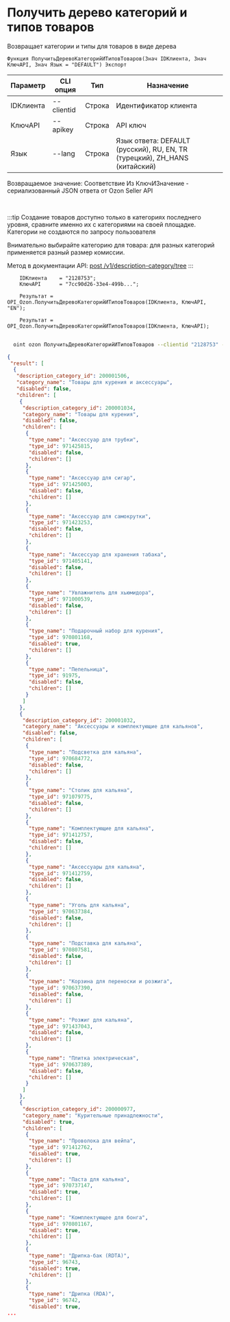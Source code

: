 ﻿---
sidebar_position: 1
---

# Получить дерево категорий и типов товаров
 Возвращает категории и типы для товаров в виде дерева



`Функция ПолучитьДеревоКатегорийИТиповТоваров(Знач IDКлиента, Знач КлючAPI, Знач Язык = "DEFAULT") Экспорт`

  | Параметр | CLI опция | Тип | Назначение |
  |-|-|-|-|
  | IDКлиента | --clientid | Строка | Идентификатор клиента |
  | КлючAPI | --apikey | Строка | API ключ |
  | Язык | --lang | Строка | Язык ответа: DEFAULT (русский), RU, EN, TR (турецкий), ZH_HANS (китайский) |

  
  Возвращаемое значение:   Соответствие Из КлючИЗначение - сериализованный JSON ответа от Ozon Seller API

<br/>

:::tip
Создание товаров доступно только в категориях последнего уровня, сравните именно их с категориями на своей площадке. Категории не создаются по запросу пользователя

 Внимательно выбирайте категорию для товара: для разных категорий применяется разный размер комиссии.

 Метод в документации API: [post /v1/description-category/tree](https://docs.ozon.ru/api/seller/#operation/DescriptionCategoryAPI_GetTree)
:::
<br/>


```bsl title="Пример кода"
    IDКлиента    = "2128753";
    КлючAPI      = "7cc90d26-33e4-499b...";

    Результат = OPI_Ozon.ПолучитьДеревоКатегорийИТиповТоваров(IDКлиента, КлючAPI, "EN");

    Результат = OPI_Ozon.ПолучитьДеревоКатегорийИТиповТоваров(IDКлиента, КлючAPI);
```



```sh title="Пример команды CLI"
    
  oint ozon ПолучитьДеревоКатегорийИТиповТоваров --clientid "2128753" --apikey "7cc90d26-33e4-499b..." --lang %lang%

```

```json title="Результат"
{
 "result": [
  {
   "description_category_id": 200001506,
   "category_name": "Товары для курения и аксессуары",
   "disabled": false,
   "children": [
    {
     "description_category_id": 200001034,
     "category_name": "Товары для курения",
     "disabled": false,
     "children": [
      {
       "type_name": "Аксессуар для трубки",
       "type_id": 971425815,
       "disabled": false,
       "children": []
      },
      {
       "type_name": "Аксессуар для сигар",
       "type_id": 971425003,
       "disabled": false,
       "children": []
      },
      {
       "type_name": "Аксессуар для самокрутки",
       "type_id": 971423253,
       "disabled": false,
       "children": []
      },
      {
       "type_name": "Аксессуар для хранения табака",
       "type_id": 971405141,
       "disabled": false,
       "children": []
      },
      {
       "type_name": "Увлажнитель для хьюмидора",
       "type_id": 971000539,
       "disabled": false,
       "children": []
      },
      {
       "type_name": "Подарочный набор для курения",
       "type_id": 970801168,
       "disabled": true,
       "children": []
      },
      {
       "type_name": "Пепельница",
       "type_id": 91975,
       "disabled": false,
       "children": []
      }
     ]
    },
    {
     "description_category_id": 200001032,
     "category_name": "Аксессуары и комплектующие для кальянов",
     "disabled": false,
     "children": [
      {
       "type_name": "Подсветка для кальяна",
       "type_id": 970684772,
       "disabled": false,
       "children": []
      },
      {
       "type_name": "Столик для кальяна",
       "type_id": 971079775,
       "disabled": false,
       "children": []
      },
      {
       "type_name": "Комплектующие для кальяна",
       "type_id": 971412757,
       "disabled": false,
       "children": []
      },
      {
       "type_name": "Аксессуары для кальяна",
       "type_id": 971412759,
       "disabled": false,
       "children": []
      },
      {
       "type_name": "Уголь для кальяна",
       "type_id": 970637384,
       "disabled": false,
       "children": []
      },
      {
       "type_name": "Подставка для кальяна",
       "type_id": 970807581,
       "disabled": false,
       "children": []
      },
      {
       "type_name": "Корзина для переноски и розжига",
       "type_id": 970637390,
       "disabled": false,
       "children": []
      },
      {
       "type_name": "Розжиг для кальяна",
       "type_id": 971437043,
       "disabled": false,
       "children": []
      },
      {
       "type_name": "Плитка электрическая",
       "type_id": 970637389,
       "disabled": false,
       "children": []
      }
     ]
    },
    {
     "description_category_id": 200000977,
     "category_name": "Курительные принадлежности",
     "disabled": true,
     "children": [
      {
       "type_name": "Проволока для вейпа",
       "type_id": 971412762,
       "disabled": true,
       "children": []
      },
      {
       "type_name": "Паста для кальяна",
       "type_id": 970737147,
       "disabled": true,
       "children": []
      },
      {
       "type_name": "Комплектующее для бонга",
       "type_id": 970801167,
       "disabled": true,
       "children": []
      },
      {
       "type_name": "Дрипка-бак (RDTA)",
       "type_id": 96743,
       "disabled": true,
       "children": []
      },
      {
       "type_name": "Дрипка (RDA)",
       "type_id": 96742,
       "disabled": true,
...
```
